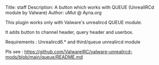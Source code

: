 Title: staff
Description: A button which works with QUEUE (UnrealIRCd module by Valware)
Author: uMut @ Ayna.org

This plugin works only with Valware's unrealircd QUEUE module.

It adds button to channel header, query header and userbox.

Requirements : Unrealircd6.* and third/queue unrealircd module

Pls see : https://github.com/ValwareIRC/valware-unrealircd-mods/blob/main/queue/README.md
